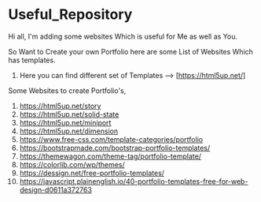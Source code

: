 # Useful_Repository

Hi all, I'm adding some websites Which is useful for Me as well as You.


So Want to Create your own Portfolio here are some List of Websites Which has templates.


1. Here you can find different set of Templates --> [https://html5up.net/]

Some Websites to create Portfolio's,

1. https://html5up.net/story
2. https://html5up.net/solid-state
3. https://html5up.net/miniport
4. https://html5up.net/dimension
5. https://www.free-css.com/template-categories/portfolio
6. https://bootstrapmade.com/bootstrap-portfolio-templates/
7. https://themewagon.com/theme-tag/portfolio-template/
8. https://colorlib.com/wp/themes/
9. https://dessign.net/free-portfolio-templates/
10. https://javascript.plainenglish.io/40-portfolio-templates-free-for-web-design-d0611a372763
